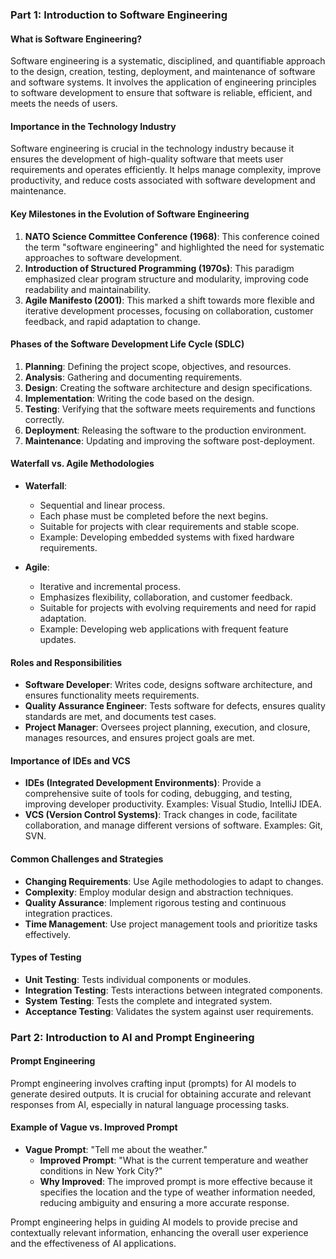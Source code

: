 ### Part 1: Introduction to Software Engineering

#### What is Software Engineering?
Software engineering is a systematic, disciplined, and quantifiable approach to the design, creation, testing, deployment, and maintenance of software and software systems. It involves the application of engineering principles to software development to ensure that software is reliable, efficient, and meets the needs of users.

#### Importance in the Technology Industry
Software engineering is crucial in the technology industry because it ensures the development of high-quality software that meets user requirements and operates efficiently. It helps manage complexity, improve productivity, and reduce costs associated with software development and maintenance.

#### Key Milestones in the Evolution of Software Engineering
1. **NATO Science Committee Conference (1968)**: This conference coined the term "software engineering" and highlighted the need for systematic approaches to software development.
2. **Introduction of Structured Programming (1970s)**: This paradigm emphasized clear program structure and modularity, improving code readability and maintainability.
3. **Agile Manifesto (2001)**: This marked a shift towards more flexible and iterative development processes, focusing on collaboration, customer feedback, and rapid adaptation to change.

#### Phases of the Software Development Life Cycle (SDLC)
1. **Planning**: Defining the project scope, objectives, and resources.
2. **Analysis**: Gathering and documenting requirements.
3. **Design**: Creating the software architecture and design specifications.
4. **Implementation**: Writing the code based on the design.
5. **Testing**: Verifying that the software meets requirements and functions correctly.
6. **Deployment**: Releasing the software to the production environment.
7. **Maintenance**: Updating and improving the software post-deployment.

#### Waterfall vs. Agile Methodologies
- **Waterfall**:
  - Sequential and linear process.
  - Each phase must be completed before the next begins.
  - Suitable for projects with clear requirements and stable scope.
  - Example: Developing embedded systems with fixed hardware requirements.

- **Agile**:
  - Iterative and incremental process.
  - Emphasizes flexibility, collaboration, and customer feedback.
  - Suitable for projects with evolving requirements and need for rapid adaptation.
  - Example: Developing web applications with frequent feature updates.

#### Roles and Responsibilities
- **Software Developer**: Writes code, designs software architecture, and ensures functionality meets requirements.
- **Quality Assurance Engineer**: Tests software for defects, ensures quality standards are met, and documents test cases.
- **Project Manager**: Oversees project planning, execution, and closure, manages resources, and ensures project goals are met.

#### Importance of IDEs and VCS
- **IDEs (Integrated Development Environments)**: Provide a comprehensive suite of tools for coding, debugging, and testing, improving developer productivity. Examples: Visual Studio, IntelliJ IDEA.
- **VCS (Version Control Systems)**: Track changes in code, facilitate collaboration, and manage different versions of software. Examples: Git, SVN.

#### Common Challenges and Strategies
- **Changing Requirements**: Use Agile methodologies to adapt to changes.
- **Complexity**: Employ modular design and abstraction techniques.
- **Quality Assurance**: Implement rigorous testing and continuous integration practices.
- **Time Management**: Use project management tools and prioritize tasks effectively.

#### Types of Testing
- **Unit Testing**: Tests individual components or modules.
- **Integration Testing**: Tests interactions between integrated components.
- **System Testing**: Tests the complete and integrated system.
- **Acceptance Testing**: Validates the system against user requirements.

### Part 2: Introduction to AI and Prompt Engineering

#### Prompt Engineering
Prompt engineering involves crafting input (prompts) for AI models to generate desired outputs. It is crucial for obtaining accurate and relevant responses from AI, especially in natural language processing tasks.

#### Example of Vague vs. Improved Prompt
- **Vague Prompt**: "Tell me about the weather."
  - **Improved Prompt**: "What is the current temperature and weather conditions in New York City?"
  - **Why Improved**: The improved prompt is more effective because it specifies the location and the type of weather information needed, reducing ambiguity and ensuring a more accurate response.

Prompt engineering helps in guiding AI models to provide precise and contextually relevant information, enhancing the overall user experience and the effectiveness of AI applications.
